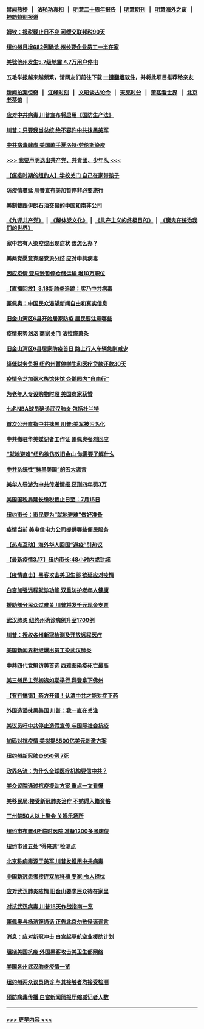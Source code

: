 #### [禁闻热榜](热点新闻.md?=0)  &nbsp;&nbsp;|&nbsp;&nbsp; [法轮功真相](https://github.com/gfw-breaker/truth/blob/master/README.md?=0) &nbsp;&nbsp;|&nbsp;&nbsp; [明慧二十周年报告](https://github.com/gfw-breaker/mh-reports/blob/master/README.md?=0) &nbsp;&nbsp;|&nbsp;&nbsp;[明慧期刊](https://github.com/gfw-breaker/mh-qikan) &nbsp;&nbsp;|&nbsp;&nbsp; [明慧海外之窗](https://github.com/gfw-breaker/mh-news/blob/master/README.md?=0) &nbsp;&nbsp;|&nbsp;&nbsp; [神韵特别报道](https://github.com/gfw-breaker/mh-news/blob/master/shenyun.md?=0)
#### [姆钦：报税截止日不变 可缓交联邦税90天](../pages/nsc412/n11950241.md?t=03190431) 
#### [纽约州日增682例确诊 州长要企业员工一半在家](../pages/nsc412/n11950438.md?t=03190431) 
#### [美犹他州发生5.7级地震 4.7万用户停电](../pages/nsc412/n11950554.md?t=03190431) 
#### 五毛举报越来越频繁，请网友们前往下载 [一键翻墙软件](https://github.com/gfw-breaker/ssr-accounts)，并将此项目推荐给亲友
#### [新闻拍案惊奇](https://github.com/gfw-breaker/banned-news/blob/master/pages/link4.md) &nbsp;&nbsp;|&nbsp;&nbsp; [江峰时刻](https://github.com/gfw-breaker/banned-news/blob/master/pages/link4.md) &nbsp;&nbsp;|&nbsp;&nbsp; [文昭谈古论今](https://github.com/gfw-breaker/banned-news/blob/master/pages/link4.md) &nbsp;&nbsp;|&nbsp;&nbsp; [天亮时分](https://github.com/gfw-breaker/banned-news/blob/master/pages/link4.md) &nbsp;&nbsp;|&nbsp;&nbsp; [萧茗看世界](https://github.com/gfw-breaker/banned-news/blob/master/pages/link4.md) &nbsp;&nbsp;|&nbsp;&nbsp; [北京老茶馆](https://github.com/gfw-breaker/banned-news/blob/master/pages/link4.md) &nbsp;&nbsp;|&nbsp;&nbsp; 
#### [应对中共病毒 川普宣布将启用《国防生产法》](../pages/nsc412/n11950473.md?t=03190431) 
#### [川普：只要我当总统 绝不容许中共抺黑美军](../pages/nsc412/n11950457.md?t=03190431) 
#### [中共病毒肆虐 美国歌手夏洛特·劳伦斯染疫](../pages/nsc412/n11950378.md?t=03190431) 
#### [>>> 我要声明退出共产党、共青团、少年队 <<<](https://github.com/begood0513/goodnews/blob/master/quit/letter.md) 
#### [【瘟疫时期的纽约人】学校关门 自己在家带孩子](../pages/nsc412/n11950259.md?t=03190431) 
#### [防疫情蔓延 川普宣布美加暂停非必要旅行](../pages/nsc412/n11950260.md?t=03190431) 
#### [美制裁跟伊朗石油交易的中国和南非公司](../pages/nsc412/n11950224.md?t=03190431) 
#### [《九评共产党》](https://github.com/begood0513/9ping.md/blob/master/README.md) &nbsp;|&nbsp; [《解体党文化》](../../../../jtdwh.md/blob/master/README.md)  &nbsp;|&nbsp; [《共产主义的终极目的》](../../../../gczydzjmd.md/blob/master/README.md) &nbsp;|&nbsp; [《魔鬼在统治我们的世界》](../../../../mgztzwmdsj.md/blob/master/README.md) 
#### [家中若有人染疫或出现症状 该怎么办？](../pages/nsc412/n11950165.md?t=03190431) 
#### [美两党愿意克服党派分歧 应对中共病毒](../pages/nsc412/n11950144.md?t=03190431) 
#### [因应疫情 亚马逊暂停仓储运输 增10万职位](../pages/nsc412/n11949874.md?t=03190431) 
#### [【直播回放】3.18新肺炎追踪：实乃中共病毒](../pages/nsc412/n11949692.md?t=03190431) 
#### [蓬佩奥：中国民众渴望新闻自由和真实信息](../pages/nsc412/n11948448.md?t=03190431) 
#### [旧金山湾区6县开始居家防疫 居民要注意哪些](../pages/nsc412/n11949063.md?t=03190431) 
#### [疫情来势汹汹 商家关门  法拉盛萧条](../pages/nsc412/n11948913.md?t=03190431) 
#### [旧金山湾区6县居家防疫首日      路上行人车辆急剧减少](../pages/nsc412/n11948994.md?t=03190431) 
#### [降低财务负担 纽约州暂停学生和医疗贷款还款30天](../pages/nsc412/n11948809.md?t=03190431) 
#### [疫情令芝加哥水族馆休馆 企鹅园内“自由行”](../pages/nsc412/n11948604.md?t=03190431) 
#### [为老年人专设购物时段 美国商家获赞](../pages/nsc412/n11948463.md?t=03190431) 
#### [七名NBA球员确诊武汉肺炎 包括杜兰特](../pages/nsc412/n11948426.md?t=03190431) 
#### [首次公开直指中共抺黑 川普:美军被污名化](../pages/nsc412/n11947947.md?t=03190431) 
#### [中共撤驻华美媒记者工作证 蓬佩奥强烈回应](../pages/nsc412/n11948259.md?t=03190431) 
#### [“就地避难”纽约欲仿效旧金山  你需要了解什么](../pages/nsc412/n11948233.md?t=03190431) 
#### [中共系统性“抹黑美国”的五大谎言](../pages/nsc412/n11948112.md?t=03190431) 
#### [美华人导游为中共传递情报 获刑四年罚3万](../pages/nsc412/n11948108.md?t=03190431) 
#### [美国国税局延长缴税截止日至：7月15日](../pages/nsc412/n11947969.md?t=03190431) 
#### [纽约市长：市民要为“就地避难”做好准备](../pages/nsc412/n11948062.md?t=03190431) 
#### [疫情当前 美电信电力公司提供哪些便民服务](../pages/nsc412/n11947887.md?t=03190431) 
#### [【热点互动】海外华人回国“避疫”引热议](../pages/nsc412/n11947713.md?t=03190431) 
#### [【最新疫情3.17】纽约市长:48小时内或封城](../pages/nsc412/n11945621.md?t=03190431) 
#### [【疫情直击】黑客攻击美卫生部 欲延应对疫情](../pages/nsc412/n11947801.md?t=03190431) 
#### [白宫加强远程就诊功能 双重防护老年人健康](../pages/nsc412/n11947872.md?t=03190431) 
#### [援助部分民众过难关 川普将发千元现金支票](../pages/nsc412/n11947860.md?t=03190431) 
#### [武汉肺炎 纽约州确诊病例升至1700例](../pages/nsc412/n11947811.md?t=03190431) 
#### [川普：授权各州新冠检测及开放远程医疗](../pages/nsc412/n11947761.md?t=03190431) 
#### [美国新闻界相继爆出员工染武汉肺炎](../pages/nsc412/n11947617.md?t=03190431) 
#### [中共四代党魁访美首选 西雅图染疫死亡最高](../pages/nsc412/n11947602.md?t=03190431) 
#### [美三州民主党初选如期举行 拜登拿下佛州](../pages/nsc412/n11947538.md?t=03190431) 
#### [【有冇搞错】药方开错！认清中共才能对症下药](../pages/nsc412/n11947665.md?t=03190431) 
#### [外国造谣抹黑美国 川普：我一直在关注](../pages/nsc412/n11947559.md?t=03190431) 
#### [美议员吁中共停止造假宣传 与国际社会抗疫](../pages/nsc412/n11947378.md?t=03190431) 
#### [加码对抗疫情 美拟提8500亿美元刺激方案](../pages/nsc412/n11947394.md?t=03190431) 
#### [纽约州新冠肺炎950例 7死](../pages/nsc412/n11946095.md?t=03190431) 
#### [政界名流：为什么全球医疗机构要信中共？](../pages/nsc412/n11945479.md?t=03190431) 
#### [美众议院通过抗疫援助方案 重点一文看懂](../pages/nsc412/n11945750.md?t=03190431) 
#### [美移民局:接受新冠肺炎治疗 不妨碍入籍资格](../pages/nsc412/n11946121.md?t=03190431) 
#### [三州禁50人以上聚会  关娱乐场所](../pages/nsc412/n11946100.md?t=03190431) 
#### [纽约市布置4所临时医院 准备1200多张床位](../pages/nsc412/n11946092.md?t=03190431) 
#### [纽约市设五处“得来速”检测点](../pages/nsc412/n11946087.md?t=03190431) 
#### [北京称病毒源于美军 川普发推用中共病毒](../pages/nsc412/n11945945.md?t=03190431) 
#### [中国新冠患者接连双肺移植 专家:令人担忧](../pages/nsc412/n11945516.md?t=03190431) 
#### [应对武汉肺炎疫情 旧金山要求民众待在家里](../pages/nsc412/n11945757.md?t=03190431) 
#### [对抗武汉病毒 川普15天作战指南一览](../pages/nsc412/n11945503.md?t=03190431) 
#### [蓬佩奥与杨洁篪通话 正告北京勿散怪诞谣言](../pages/nsc412/n11945291.md?t=03190431) 
#### [消息：应对新冠冲击 白宫起草航空业援助计划](../pages/nsc412/n11945237.md?t=03190431) 
#### [阻挠美国抗疫 外国黑客攻击美卫生部网络](../pages/nsc412/n11945190.md?t=03190431) 
#### [美国各州武汉肺炎疫情一览](../pages/nsc412/n11944066.md?t=03190431) 
#### [纽约州两众议员确诊 与其接触者均接受检测](../pages/nsc412/n11944930.md?t=03190431) 
#### [预防病毒传播 白宫新闻简报厅缩减记者人数](../pages/nsc412/n11945023.md?t=03190431) 

----
#### [ >>> 更早内容 <<< ](../indexes/nsc412-earlier.md)
